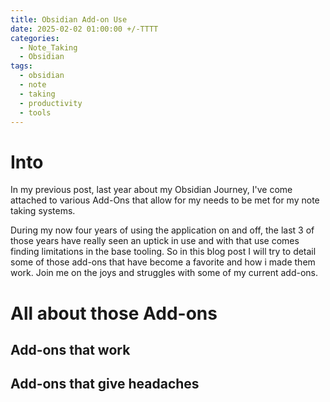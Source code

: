```yaml
---
title: Obsidian Add-on Use
date: 2025-02-02 01:00:00 +/-TTTT
categories:
  - Note_Taking
  - Obsidian
tags:
  - obsidian
  - note
  - taking
  - productivity
  - tools
---
```

# Into

In my previous post, last year about my Obsidian Journey, I've come attached to various Add-Ons that allow for my needs to be met for my note taking systems. 

During my now four years of using the application on and off, the last 3 of those years have really seen an uptick in use and with that use comes finding limitations in the base tooling. So in this blog post I will try to detail some of those add-ons that have become a favorite and how i made them work. Join me on the joys and struggles with some of my current add-ons. 


# All about those Add-ons

## Add-ons that work


## Add-ons that give headaches 

